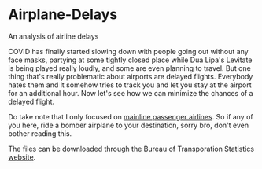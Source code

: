 # Airplane-Delays
An analysis of airline delays

COVID has finally started slowing down with people going out without any face masks, partying at some tightly closed place while Dua Lipa's Levitate is being played really loudly, and some are even planning to travel. But one thing that's really problematic about airports are delayed flights. Everybody hates them and it somehow tries to track you and let you stay at the airport for an additional hour. Now let's see how we can minimize the chances of a delayed flight.

Do take note that I only focused on [mainline passenger airlines](https://en.wikipedia.org/wiki/Major_airlines_of_the_United_States). So if any of you here, ride a bomber airplane to your destination, sorry bro, don't even bother reading this.


The files can be downloaded through the Bureau of Transporation Statistics [website](https://www.transtats.bts.gov/DL_SelectFields.asp?gnoyr_VQ=FGK&QO_fu146_anzr=b0-gvzr). 
